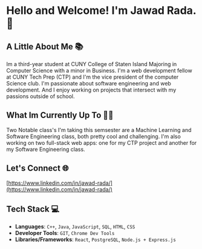 # Hello and Welcome! I'm Jawad Rada. 🌟

## A Little About Me 📚
Im a third-year student at CUNY College of Staten Island Majoring in Computer Science with a minor in Business. I'm a web development fellow at CUNY Tech Prep (CTP) and I'm the vice president of the computer Science club. I'm passionate about software engineering and web development. And I enjoy working on projects that intersect with my passions outside of school.

## What Im Currently Up To 👨‍💻
Two Notable class's I'm taking this semsester are a Machine Learning and Software Engineering class, both pretty cool and challenging. I'm also working on two full-stack web apps: one for my CTP project and another for my Software Engineering class.

## Let's Connect 🌐
[https://www.linkedin.com/in/jawad-rada/](https://www.linkedin.com/in/jawad-rada/)

## Tech Stack 💻
- **Languages**: `C++`, `Java`, `JavaScript`, `SQL`, `HTML`, `CSS`
- **Developer Tools**: `GIT`, `Chrome Dev Tools`
- **Libraries/Frameworks**: `React`, `PostgreSQL`, `Node.js + Express.js`

